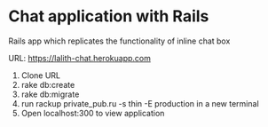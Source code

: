 # Chat application with Rails
Rails app which replicates the functionality of inline chat box

URL: https://lalith-chat.herokuapp.com

1. Clone URL
2. rake db:create
3. rake db:migrate
4. run rackup private_pub.ru -s thin -E production in a new terminal
5. Open localhost:300 to view application
